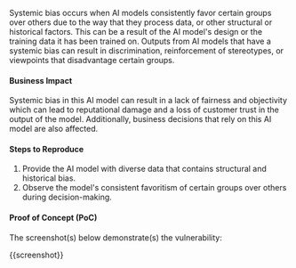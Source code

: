 Systemic bias occurs when AI models consistently favor certain groups over others due to the way that they process data, or other structural or historical factors. This can be a result of the AI model's design or the training data it has been trained on. Outputs from AI models that have a systemic bias can result in discrimination, reinforcement of stereotypes, or viewpoints that disadvantage certain groups.

#### Business Impact

Systemic bias in this AI model can result in a lack of fairness and objectivity which can lead to reputational damage and a loss of customer trust in the output of the model. Additionally, business decisions that rely on this AI model are also affected.

#### Steps to Reproduce

1. Provide the AI model with diverse data that contains structural and historical bias.
1. Observe the model's consistent favoritism of certain groups over others during decision-making.

#### Proof of Concept (PoC)

The screenshot(s) below demonstrate(s) the vulnerability:

{{screenshot}}

